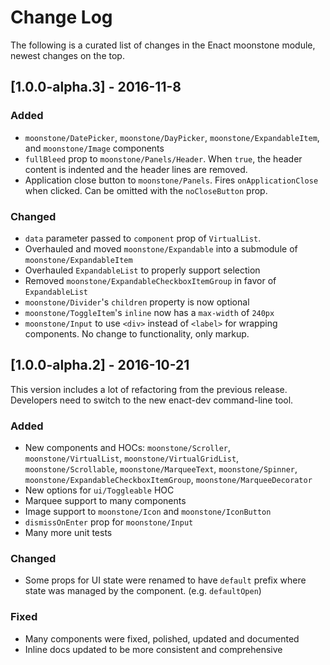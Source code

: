# Change Log

The following is a curated list of changes in the Enact moonstone module, newest changes on the top.

## [1.0.0-alpha.3] - 2016-11-8

### Added

- `moonstone/DatePicker`, `moonstone/DayPicker`, `moonstone/ExpandableItem`, and `moonstone/Image` components
- `fullBleed` prop to `moonstone/Panels/Header`. When `true`, the header content is indented and the header lines are removed.
- Application close button to `moonstone/Panels`. Fires `onApplicationClose` when clicked. Can be omitted with the `noCloseButton` prop.

### Changed

- `data` parameter passed to `component` prop of `VirtualList`.
- Overhauled and moved `moonstone/Expandable` into a submodule of `moonstone/ExpandableItem`
- Overhauled `ExpandableList` to properly support selection
- Removed `moonstone/ExpandableCheckboxItemGroup` in favor of `ExpandableList`
- `moonstone/Divider`'s `children` property is now optional
- `moonstone/ToggleItem`'s `inline` now has a `max-width` of `240px`
- `moonstone/Input` to use `<div>` instead of `<label>` for wrapping components. No change to
	functionality, only markup.


## [1.0.0-alpha.2] - 2016-10-21

This version includes a lot of refactoring from the previous release. Developers need to switch to the new enact-dev command-line tool.

### Added

- New components and HOCs: `moonstone/Scroller`, `moonstone/VirtualList`, `moonstone/VirtualGridList`, `moonstone/Scrollable`, `moonstone/MarqueeText`, `moonstone/Spinner`, `moonstone/ExpandableCheckboxItemGroup`, `moonstone/MarqueeDecorator`
- New options for `ui/Toggleable` HOC
- Marquee support to many components
- Image support to `moonstone/Icon` and `moonstone/IconButton`
- `dismissOnEnter` prop for `moonstone/Input`
- Many more unit tests

### Changed

- Some props for UI state were renamed to have `default` prefix where state was managed by the component. (e.g. `defaultOpen`)

### Fixed

- Many components were fixed, polished, updated and documented
- Inline docs updated to be more consistent and comprehensive
